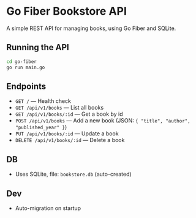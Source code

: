 # Go Fiber Bookstore API

A simple REST API for managing books, using Go Fiber and SQLite.

## Running the API

```sh
cd go-fiber
go run main.go
```

## Endpoints

- `GET /` — Health check
- `GET /api/v1/books` — List all books
- `GET /api/v1/books/:id` — Get a book by id
- `POST /api/v1/books` — Add a new book (JSON: `{ "title", "author", "published_year" }`)
- `PUT /api/v1/books/:id` — Update a book
- `DELETE /api/v1/books/:id` — Delete a book

## DB

- Uses SQLite, file: `bookstore.db` (auto-created)

## Dev

- Auto-migration on startup
